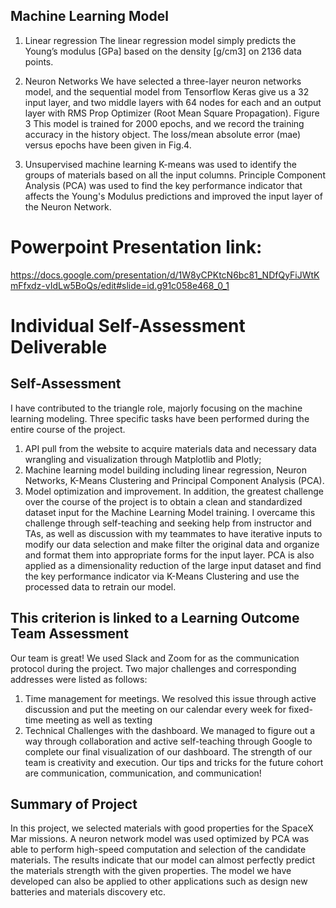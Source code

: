 

## Machine Learning Model

1. Linear regression
The linear regression model simply predicts the Young’s modulus [GPa] based on the density [g/cm3] on 2136 data points.

2. Neuron Networks
We have selected a three-layer neuron networks model, and the sequential model from Tensorflow Keras give us a 32 input layer, and two middle layers with 64 nodes for each and an output layer with RMS Prop Optimizer (Root Mean Square Propagation). Figure 3 This model is trained for 2000 epochs, and we record the training accuracy in the history object. The loss/mean absolute error (mae) versus epochs have been given in Fig.4.

3. Unsupervised machine learning
K-means was used to identify the groups of materials based on all the input columns. Principle Component Analysis (PCA) was used to find the key performance indicator that affects the Young's Modulus predictions and improved the input layer of the Neuron Network. 


# Powerpoint Presentation link:

https://docs.google.com/presentation/d/1W8yCPKtcN6bc81_NDfQyFiJWtKmFfxdz-vIdLw5BoQs/edit#slide=id.g91c058e468_0_1


# Individual Self-Assessment Deliverable
## Self-Assessment
I have contributed to the triangle role, majorly focusing on the machine learning modeling. Three specific tasks have been performed during the entire course of the project. 

1. API pull from the website to acquire materials data and necessary data wrangling and visualization through Matplotlib and Plotly;
2. Machine learning model building including linear regression, Neuron Networks, K-Means Clustering and Principal Component Analysis (PCA).
3. Model optimization and improvement.
In addition, the greatest challenge over the course of the project is to obtain a clean and standardized dataset input for the Machine Learning Model training. I overcame this challenge through self-teaching and seeking help from instructor and TAs, as well as discussion with my teammates to have iterative inputs to modify our data selection and make filter the original data and organize and format them into appropriate forms for the input layer. PCA is also applied as a dimensionality reduction of the large input dataset and find the key performance indicator via K-Means Clustering and use the processed data to retrain our model. 

## This criterion is linked to a Learning Outcome Team Assessment
Our team is great! We used Slack and Zoom for as the communication protocol during the project. Two major challenges and corresponding addresses were listed as follows:

1. Time management for meetings. We resolved this issue through active discussion and put the meeting on our calendar every week for fixed-time meeting as well as texting 
2. Technical Challenges with the dashboard. We managed to figure out a way through collaboration and active self-teaching through Google to complete our final visualization of our dashboard.
The strength of our team is creativity and execution. Our tips and tricks for the future cohort are communication, communication, and communication!

## Summary of Project
In this project, we selected materials with good properties for the SpaceX Mar missions. A neuron network model was used optimized by PCA was able to perform high-speed computation and selection of the candidate materials. The results indicate that our model can almost perfectly predict the materials strength with the given properties. The model we have developed can also be applied to other applications such as design new batteries and materials discovery etc.
